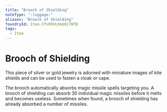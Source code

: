 ```yaml
---
title: "Brooch of Shielding"
noteType: ":luggage:"
aliases: "Brooch of Shielding"
foundryId: Item.CPsR0VLKmU817WfB
tags:
  - Item
---
```


# Brooch of Shielding

This piece of silver or gold jewelry is adorned with miniature images of kite shields and can be used to fasten a cloak or cape.

The brooch automatically absorbs magic missile spells targeting you. A brooch of shielding can absorb 30 individual magic missiles before it melts and becomes useless. Sometimes when found, a brooch of shielding has already absorbed a number of missiles.
